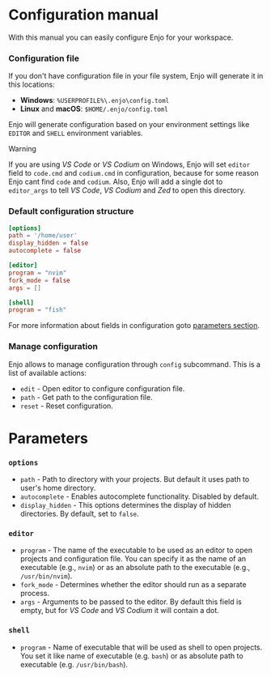 # Configuration manual

With this manual you can easily configure Enjo for your workspace.

### Configuration file

If you don't have configuration file in your file system, Enjo will generate it in this locations:

- **Windows**: `%USERPROFILE%\.enjo\config.toml`
- **Linux** and **macOS**: `$HOME/.enjo/config.toml`

Enjo will generate configuration based on your environment settings like `EDITOR` and `SHELL` environment variables.

> [!WARNING]
> If you are using _VS Code_ or _VS Codium_ on Windows, Enjo will set `editor` field to `code.cmd` and `codium.cmd` in configuration, because for some reason Enjo cant find `code` and `codium`. Also, Enjo will add a single dot to `editor_args` to tell _VS Code_, _VS Codium_ and _Zed_ to open this directory.

### Default configuration structure

```toml
[options]
path = '/home/user'
display_hidden = false
autocomplete = false

[editor]
program = "nvim"
fork_mode = false
args = []

[shell]
program = "fish"
```

For more information about fields in configuration goto [parameters section](#parameters).

### Manage configuration

Enjo allows to manage configuration through `config` subcommand. This is a list of available actions:

- `edit` - Open editor to configure configuration file.
- `path` - Get path to the configuration file.
- `reset` - Reset configuration.

# Parameters

### `options`

- `path` - Path to directory with your projects. But default it uses path to user's home directory.
- `autocomplete` - Enables autocomplete functionality. Disabled by default.
- `display_hidden` - This options determines the display of hidden directories. By default, set to `false`.

### `editor`

- `program` - The name of the executable to be used as an editor to open projects and configuration file. You can specify it as the name of an executable (e.g., `nvim`) or as an absolute path to the executable (e.g., `/usr/bin/nvim`).
- `fork_mode` - Determines whether the editor should run as a separate process.
- `args` - Arguments to be passed to the editor. By default this field is empty, but for _VS Code_ and _VS Codium_ it will contain a dot.

### `shell`

- `program` - Name of executable that will be used as shell to open projects. You set it like name of executable (e.g. `bash`) or as absolute path to executable (e.g. `/usr/bin/bash`).

